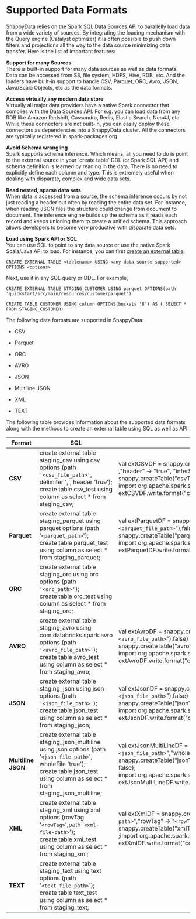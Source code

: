 # Supported Data Formats

SnappyData relies on the Spark SQL Data Sources API to parallelly load data from a wide variety of sources. By integrating the loading mechanism with the Query engine (Catalyst optimizer) it is often possible to push down filters and projections all the way to the data source minimizing data transfer. Here is the list of important features:

**Support for many Sources** </br>There is built-in support for many data sources as well as data formats. Data can be accessed from S3, file system, HDFS, Hive, RDB, etc. And the loaders have built-in support to handle CSV, Parquet, ORC, Avro, JSON, Java/Scala Objects, etc as the data formats. 

**Access virtually any modern data store**</br> Virtually all major data providers have a native Spark connector that complies with the Data Sources API. For e.g. you can load data from any RDB like Amazon Redshift, Cassandra, Redis, Elastic Search, Neo4J, etc. While these connectors are not built-in, you can easily deploy these connectors as dependencies into a SnappyData cluster. All the connectors are typically registered in spark-packages.org

**Avoid Schema wrangling** </br>Spark supports schema inference. Which means, all you need to do is point to the external source in your 'create table' DDL (or Spark SQL API) and schema definition is learned by reading in the data. There is no need to explicitly define each column and type. This is extremely useful when dealing with disparate, complex and wide data sets. 

**Read nested, sparse data sets**</br> When data is accessed from a source, the schema inference occurs by not just reading a header but often by reading the entire data set. For instance, when reading JSON files the structure could change from document to document. The inference engine builds up the schema as it reads each record and keeps unioning them to create a unified schema. This approach allows developers to become very productive with disparate data sets.

**Load using Spark API or SQL** </br> You can use SQL to point to any data source or use the native Spark Scala/Java API to load. 
For instance, you can first [create an external table](../reference/sql_reference/create-external-table.md). 

```pre
CREATE EXTERNAL TABLE <tablename> USING <any-data-source-supported> OPTIONS <options>
```

Next, use it in any SQL query or DDL. For example,

```pre
CREATE EXTERNAL TABLE STAGING_CUSTOMER USING parquet OPTIONS(path 'quickstart/src/main/resources/customerparquet')

CREATE TABLE CUSTOMER USING column OPTIONS(buckets '8') AS ( SELECT * FROM STAGING_CUSTOMER)
```


The following data formats are supported in SnappyData:

*	CSV

*	Parquet

*	ORC

*	AVRO

*	JSON

*	Multiline JSON

*	XML

*	TEXT

The following table provides information about the supported data formats along with the methods to create an external table using SQL as well as API:

| **Format** |  **SQL** | **API** |
| --- | --- |--- |
| **CSV** | create external table staging_csv using csv options (path `'<csv_file_path>'`, delimiter ',', header 'true');</br>create table csv_test using column as select * from staging_csv;  |val extCSVDF =  snappy.createExternalTable("csvTable_ext","csv", Map("path"-> "`<csv_file_path>`" ,"header" -> "true", "inferSchema"->"true"),false)</br>snappy.createTable("csvTable", "column", extCSVDF.schema, Map("buckets"->"9"), false);</br>import org.apache.spark.sql.SaveMode;</br>extCSVDF.write.format("column").mode(SaveMode.Append).saveAsTable("csvTable")  |
| **Parquet** |create external table staging_parquet using parquet options (path '`<parquet_path>`');</br>create table parquet_test using column as select * from staging_parquet;|val extParquetDF = snappy.createExternalTable("parquetTable_ext","Parquet", Map("path"->"`<parquet_file_path>`"),false)</br>snappy.createTable("parquetTable", "column",extParquetDF.schema, Map("buckets"->"9"), false);</br>import org.apache.spark.sql.SaveMode;</br>extParquetDF.write.format("column").mode(SaveMode.Append).saveAsTable("parquetTable");  |
| **ORC** |create external table staging_orc using orc options (path `'<orc_path>'`);</br>create table orc_test using column as select * from staging_orc;  |   |
| **AVRO** | create external table staging_avro using com.databricks.spark.avro options (path `'<avro_file_path>'`);</br>create table avro_test using column as select * from staging_avro; | val extAvroDF = snappy.createExternalTable("avroTable_ext","com.databricks.spark.avro", Map("path"->"`<avro_file_path>`"),false)</br>snappy.createTable("avroTable", "column", extAvroDF.schema, Map("buckets"->"9"), false);</br>import org.apache.spark.sql.SaveMode;</br>extAvroDF.write.format("column").mode(SaveMode.Append).saveAsTable("avroTable");|
| **JSON** | create external table staging_json using json options (path `'<json_file_path>'`);</br>create table json_test using column as select * from staging_json;  |val extJsonDF = snappy.createExternalTable("jsonTable_ext","json", Map("path"-> "`<json_file_path>`"),false)</br>snappy.createTable("jsonTable", "column", extJsonDF.schema, Map("buckets"->"9"), false);</br>import org.apache.spark.sql.SaveMode;</br>extJsonDF.write.format("column").mode(SaveMode.Append).saveAsTable("jsonTable");   |
| **Multiline JSON** | create external table staging_json_multiline using json options (path '`<json_file_path>`', wholeFile 'true');</br>create table json_test using column as select * from staging_json_multiline;  |val extJsonMultiLineDF = snappy.createExternalTable("jsonTableMultiLine_ext","json", Map("path"-> "`<json_file_path>`","wholeFile" -> "true"),false)</br>snappy.createTable("jsonTableMultiLine", "column", extJsonMultiLineDF.schema, Map("buckets"->"9"), false);</br>import org.apache.spark.sql.SaveMode;</br>extJsonMultiLineDF.write.format("column").mode(SaveMode.Append).saveAsTable("jsonTableMultiLine");   |
| **XML** |create external table staging_xml using xml options (rowTag '`<rowTag>`',path '`<xml-file-path>`');</br>create table xml_test using column as select * from staging_xml;| val extXmlDF = snappy.createExternalTable("xmlTable_ext","xml", Map("path"-> "`<xml-file-path>`","rowTag" -> "`<rowTag>`"),false)</br>snappy.createTable("xmlTable", "column", extXmlDF.schema, Map("buckets"->"9"), false)</br>;import org.apache.spark.sql.SaveMode;</br>extXmlDF.write.format("column").mode(SaveMode.Append).saveAsTable("xmlTable");|
| **TEXT** | create external table staging_text using text options (path '`<text_file_path>`');</br>create table text_test using column as select * from staging_text;  |   |

